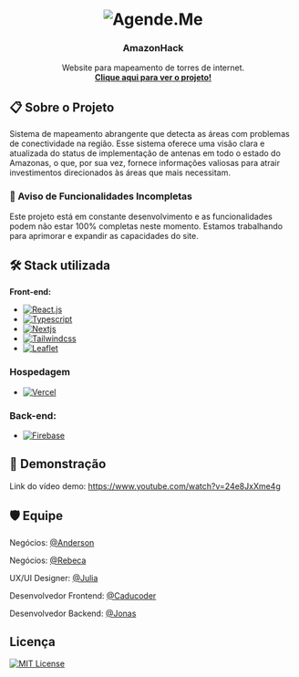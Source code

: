 <h1 align="center" >
  <img alt="Agende.Me" src="./src/assets/logo-readme.jpg" />
</h1>
<h3 align="center">AmazonHack</h3>

<p align="center">
  Website para mapeamento de torres de internet.
  <br />
  <a href="https://website-amazonhack.vercel.app/"><strong>Clique aqui para ver o projeto!</strong></a>
  <br />
</p>

## :clipboard: Sobre o Projeto

Sistema de mapeamento abrangente que detecta as áreas com problemas de conectividade na região. Esse sistema oferece uma visão clara e atualizada do status de implementação de antenas em todo o estado do Amazonas, o que, por sua vez, fornece informações valiosas para atrair investimentos direcionados às áreas que mais necessitam.

### :construction: Aviso de Funcionalidades Incompletas

Este projeto está em constante desenvolvimento e as funcionalidades podem não estar 100% completas neste momento. Estamos trabalhando para aprimorar e expandir as capacidades do site.

## :hammer_and_wrench: Stack utilizada

**Front-end:**

- [![React.js]][React-url]
- [![Typescript]][Typescript-url]
- [![Nextjs]][Nextjs-url]
- [![Tailwindcss]][Tailwind-url]
- [![Leaflet]][Leaflet-url]

### Hospedagem

- [![Vercel]][Vercel-url]

### Back-end:

- [![Firebase]][Firebase-url]

## :movie_camera: Demonstração

Link do vídeo demo: https://www.youtube.com/watch?v=24e8JxXme4g

## :shield: Equipe

Negócios: [@Anderson](https://github.com/andersontave)

Negócios: [@Rebeca](https://github.com/Rebeca0707)

UX/UI Designer: [@Julia](https://github.com/Juliaoliveiral)

Desenvolvedor Frontend: [@Caducoder](https://github.com/caducoder)

Desenvolvedor Backend: [@Jonas](https://www.linkedin.com/in/jonas-moreira28/)

## Licença

[![MIT License](https://img.shields.io/badge/License-MIT-green.svg)](https://choosealicense.com/licenses/mit/)

<!-- MARKDOWN LINKS & IMAGES -->

[React.js]: https://img.shields.io/badge/React-20232A?style=for-the-badge&logo=react&logoColor=61DAFB
[React-url]: https://reactjs.org/
[Typescript]: https://img.shields.io/badge/TypeScript-007ACC?style=for-the-badge&logo=typescript&logoColor=white
[Typescript-url]: https://www.typescriptlang.org/
[Nextjs]: https://img.shields.io/badge/next%20js-000000?style=for-the-badge&logo=nextdotjs&logoColor=white
[Nextjs-url]: https://nextjs.org/
[Tailwindcss]: https://img.shields.io/badge/Tailwind_CSS-38B2AC?style=for-the-badge&logo=tailwind-css&logoColor=white
[Tailwind-url]: https://tailwindcss.com/
[Leaflet]: https://img.shields.io/badge/Leaflet-199900?style=for-the-badge&logo=Leaflet&logoColor=white
[Leaflet-url]: https://leafletjs.com/
[Vercel]: https://img.shields.io/badge/Vercel-000000?style=for-the-badge&logo=vercel&logoColor=white
[Vercel-url]: https://vercel.com/home
[Firebase]: https://img.shields.io/badge/firebase-ffca28?style=for-the-badge&logo=firebase&logoColor=black
[Firebase-url]: https://firebase.google.com/
